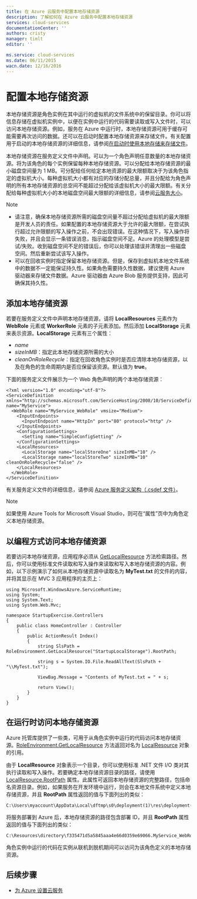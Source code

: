 ```yaml
---
title: 在 Azure 云服务中配置本地存储资源
description: 了解如何在 Azure 云服务中配置本地存储资源
services: cloud-services
documentationCenter: ''
authors: cristy
manager: timlt
editor: ''

ms.service: cloud-services
ms.date: 06/11/2015
wacn.date: 12/16/2016
---
```


# 配置本地存储资源

本地存储资源是角色实例在其中运行的虚拟机的文件系统中的保留目录。你可以将信息存储在虚拟机实例中，以便在实例中运行的代码需要读取或写入文件时，可以访问本地存储资源。例如，服务在 Azure 中运行时，本地存储资源可用于缓存可能需要再次访问的数据。还可以在启动时配置本地存储资源来存储文件。有关配置用于启动的本地存储资源的详细信息，请参阅[在启动时使用本地存储来存储文件](./cloud-services-startup-tasks-common.md#create-files-in-local-storage-from-a-startup-task)。

本地存储资源在服务定义文件中声明。可以为一个角色声明任意数量的本地存储资源。将为该角色的每个实例保留每种本地存储资源。可以分配给本地存储资源的最小磁盘空间量为 1 MB。可分配给任何给定本地资源的最大限额取决于为该角色指定的虚拟机大小。每种虚拟机大小都有对应的存储分配总量，并且分配给为角色声明的所有本地存储资源的总空间不能超过分配给该虚拟机大小的最大限额。有关分配给每种虚拟机大小的本地磁盘空间最大限额的详细信息，请参阅[云服务大小](./cloud-services-sizes-specs.md)。

> [!NOTE]
> - 请注意，确保本地存储资源所需的磁盘空间量不超过分配给虚拟机的最大限额是开发人员的责任。如果配置的本地存储资源大于允许的最大限额，在尝试执行超过允许限额的写入操作之前，不会出现错误。在这种情况下，写入操作将失败，并且会显示一条错误消息，指示磁盘空间不足。Azure 的处理模型是尝试/失败。收到磁盘空间不足的错误后，你可以处理该错误并清理出一些磁盘空间。然后重新尝试该写入操作。
> - 可以在回收实例时指定保留本地存储资源。但是，保存到虚拟机本地文件系统中的数据不一定能保证持久性。如果角色需要持久性数据，建议使用 Azure 驱动器来存储文件数据。Azure 驱动器由 Azure Blob 服务提供支持，因此可确保其持久性。

## 添加本地存储资源

若要在服务定义文件中声明本地存储资源，请将 **LocalResources** 元素作为 **WebRole** 元素或 **WorkerRole** 元素的子元素添加。然后添加 **LocalStorage** 元素来表示资源。**LocalStorage** 元素有三个属性：

-   *name*
-   *sizeInMB*：指定此本地存储资源所需的大小
-   *cleanOnRoleRecycle*：指定在回收角色实例时是否应清除本地存储资源，以及在角色的生命周期内是否应保留该资源。默认值为 **true**。

下面的服务定义文件展示为一个 Web 角色声明的两个本地存储资源：

```
<?xml version="1.0" encoding="utf-8"?>
<ServiceDefinition xmlns="http://schemas.microsoft.com/ServiceHosting/2008/10/ServiceDefinition" name="MyService">
  <WebRole name="MyService_WebRole" vmsize="Medium">
    <InputEndpoints>
      <InputEndpoint name="HttpIn" port="80" protocol="http" />
    </InputEndpoints>
    <ConfigurationSettings>
      <Setting name="SimpleConfigSetting" />
    </ConfigurationSettings>
    <LocalResources>
      <LocalStorage name="localStoreOne" sizeInMB="10" />
      <LocalStorage name="localStoreTwo" sizeInMB="10" cleanOnRoleRecycle="false" />
    </LocalResources>
  </WebRole>
</ServiceDefinition>
```

有关服务定义文件的详细信息，请参阅 [Azure 服务定义架构（.csdef 文件）](https://msdn.microsoft.com/zh-cn/library/azure/ee758711.aspx)。

> [!NOTE]
> 如果使用 Azure Tools for Microsoft Visual Studio，则可在“属性”页中为角色定义本地存储资源。

## 以编程方式访问本地存储资源

若要访问本地存储资源，应用程序必须从 [GetLocalResource](https://msdn.microsoft.com/zh-cn/library/azure/microsoft.windowsazure.serviceruntime.roleenvironment.getlocalresource.aspx) 方法检索路径。然后，你可以使用标准文件读取和写入操作来读取和写入本地存储资源的内容。例如，以下示例演示了如何从本地存储资源中读取名为 **MyTest.txt** 的文件的内容，并将其显示在 MVC 3 应用程序的主页上：

```
using Microsoft.WindowsAzure.ServiceRuntime;
using System;
using System.Text;
using System.Web.Mvc;

namespace StartupExercise.Controllers
{
    public class HomeController : Controller
    {
        public ActionResult Index()
        {
            string SlsPath = RoleEnvironment.GetLocalResource("StartupLocalStorage").RootPath;

            string s = System.IO.File.ReadAllText(SlsPath + "\\MyTest.txt");

            ViewBag.Message = "Contents of MyTest.txt = " + s;

            return View();
        }
    }
}
```

## 在运行时访问本地存储资源

Azure 托管库提供了一些类，可用于从角色实例中运行的代码访问本地存储资源。[RoleEnvironment.GetLocalResource](https://msdn.microsoft.com/zh-cn/library/microsoft.windowsazure.serviceruntime.roleenvironment.getlocalresource.aspx) 方法返回对名为 [LocalResource](https://msdn.microsoft.com/zh-cn/library/microsoft.windowsazure.serviceruntime.localresource.aspx) 对象的引用。

由于 **LocalResource** 对象表示一个目录，你可以使用标准 .NET 文件 I/O 类对其执行读取和写入操作。若要确定本地存储资源目录的路径，请使用 [LocalResource.RootPath](https://msdn.microsoft.com/zh-cn/library/microsoft.windowsazure.serviceruntime.localresource.rootpath.aspx) 属性。此属性可返回本地存储资源的完整路径，包括命名资源目录。例如，如果服务在开发环境中运行，则会在本地文件系统中定义本地存储资源，并且 **RootPath** 属性返回的值与下面列出的类似：

```
C:\Users\myaccount\AppData\Local\dftmp\s0\deployment(1)\res\deployment(1).MyService.MyService_WebRole.0\directory\localStoreOne\
```

将服务部署到 Azure 后，本地存储资源的路径包含部署 ID，并且 **RootPath** 属性返回的值与下面列出的类似：

```
C:\Resources\directory\f335471d5a5845aaa4e66d0359e69066.MyService_WebRole.localStoreOne\
```

角色实例中运行的代码在实例从联机到脱机期间可以访问为该角色定义的本地存储资源。

## 后续步骤

- [为 Azure 设置云服务](./cloud-services-model-and-package.md)

<!---HONumber=Mooncake_Quality_Review_1202_2016-->